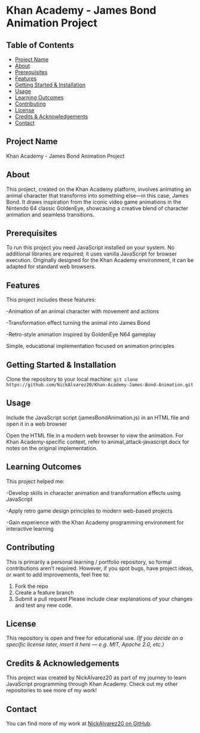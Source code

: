 # Khan Academy - James Bond Animation Project
## Table of Contents
- [Project Name](#project-name)
- [About](#about)
- [Prerequisites](#prerequisites)
- [Features](#features)
- [Getting Started & Installation](#getting-started--installation)
- [Usage](#usage)
- [Learning Outcomes](#learning-outcomes)
- [Contributing](#contributing)
- [License](#license)
- [Credits & Acknowledgements](#credits--acknowledgements)
- [Contact](#contact)
## Project Name
Khan Academy - James Bond Animation Project
## About
This project, created on the Khan Academy platform, involves animating an animal character that transforms into something else—in this case, James Bond. It draws inspiration from the iconic video game animations in the Nintendo 64 classic GoldenEye, showcasing a creative blend of character animation and seamless transitions.
## Prerequisites
To run this project you need JavaScript installed on your system.
No additional libraries are required; it uses vanilla JavaScript for browser execution. Originally designed for the Khan Academy environment, it can be adapted for standard web browsers.
## Features
This project includes these features:

-Animation of an animal character with movement and actions

-Transformation effect turning the animal into James Bond

-Retro-style animation inspired by GoldenEye N64 gameplay

Simple, educational implementation focused on animation principles
## Getting Started & Installation
Clone the repository to your local machine:
`git clone https://github.com/NickAlvarez20/Khan-Academy-James-Bond-Animation.git`
## Usage
Include the JavaScript script (jamesBondAnimation.js) in an HTML file and open it in a web browser

Open the HTML file in a modern web browser to view the animation. For Khan Academy-specific context, refer to animal_attack-javascript.docx for notes on the original implementation.
## Learning Outcomes
This project helped me:

-Develop skills in character animation and transformation effects using JavaScript

-Apply retro game design principles to modern web-based projects

-Gain experience with the Khan Academy programming environment for interactive learning

## Contributing
This is primarily a personal learning / portfolio repository, so formal contributions aren’t required. However, if you spot bugs, have project ideas, or want to add improvements, feel free to:
1. Fork the repo
2. Create a feature branch
3. Submit a pull request Please include clear explanations of your changes and test any new code.
## License
This repository is open and free for educational use.
*(If you decide on a specific license later, insert it here — e.g. MIT, Apache 2.0, etc.)*
## Credits & Acknowledgements
This project was created by NickAlvarez20 as part of my journey to learn JavaScript programming through Khan Academy. Check out my other repositories to see more of my work!
## Contact
You can find more of my work at [NickAlvarez20 on GitHub](https://github.com/NickAlvarez20).
